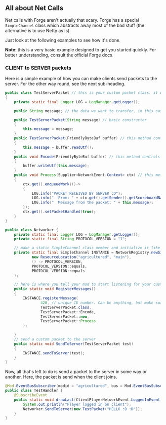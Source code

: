 ## All about Net Calls

Net calls with Forge aren't actually that scary. Forge has a special `SimpleChannel` class which abstracts away most of the bad stuff (the alternative is to use Netty as is).

Just look at the following examples to see how it's done.

**Note**: this is a very basic example designed to get you started quickly. For better understanding, consult the official Forge docs.

### CLIENT to SERVER packets
Here is a simple example of how you can make clients send packets to the server. For the other way round, see the next sub-heading.

```java
public class TestServerPacket // this is your custom packet class. it will be sent from clients to the server.
{
    private static final Logger LOG = LogManager.getLogger();

    public String message; // the data we want to transfer, in this case a simple string

    public TestServerPacket(String message) // basic constructor
    {
        this.message = message;
    }
    public TestServerPacket(FriendlyByteBuf buffer) // this method controls how the packet is decoded upon arrival. (you might notice it's just a constructor that takes in a FriendlyByteBuf)
    {
        this.message = buffer.readUtf();
    }
    public void Encode(FriendlyByteBuf buffer) // this method controls how the packet is encoded for sending.
    {
        buffer.writeUtf(this.message);
    }
    public void Process(Supplier<NetworkEvent.Context> ctx) // this method controls how the packet is processed by the SERVER.
    {
        ctx.get().enqueueWork(()->
        {
            LOG.info("PACKET RECEIVED BY SERVER :D");
            LOG.info("  From: " + ctx.get().getSender().getScoreboardName());
            LOG.info("  Message from the packet: " + this.message);
        });
        ctx.get().setPacketHandled(true);
    }
}
```
```java
public class Networker {
    private static final Logger LOG = LogManager.getLogger();
    private static final String PROTOCOL_VERSION = "1";

    // make a static SimpleChannel class member and initialize it like this. For more info on what each part does, consult the Official Forge docs.
    private static final SimpleChannel INSTANCE = NetworkRegistry.newSimpleChannel(
            new ResourceLocation("agricultured", "main"),
            () -> PROTOCOL_VERSION,
            PROTOCOL_VERSION::equals,
            PROTOCOL_VERSION::equals
    );

    // here is where you tell your mod to start listening for your custom packet. Make sure you call INSTANCE.registerMessage at some point when your mod starts up
    public static void RegisterMessages()
    {
        INSTANCE.registerMessage(
                420, // unique ID number. Can be anything, but make sure it's unique to your other Messages or there will probably be issues.
                TestServerPacket.class,
                TestServerPacket::Encode,
                TestServerPacket::new,
                TestServerPacket::Process
        );

    }
    // send a custom packet to the server
    public static void SendToServer(TestServerPacket test)
    {
        INSTANCE.sendToServer(test);
    }
}
```
Now, all that's left to do is send a packet to the server in some way or another. Here, the packet is send when the client joins.
```java
@Mod.EventBusSubscriber(modid = "agricultured", bus = Mod.EventBusSubscriber.Bus.FORGE, value = Dist.CLIENT)
public class TestHandler {
    @SubscribeEvent
    public static void drawLast(ClientPlayerNetworkEvent.LoggedInEvent event) {
        System.out.println("Player logged in on client");
        Networker.SendToServer(new TestPacket("HELLO :D :D"));
    }
}
```

